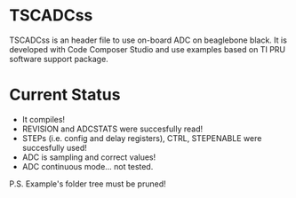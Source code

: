 # TSCADCss
TSCADCss is an header file to use on-board ADC on beaglebone black. It is developed with Code Composer Studio and use examples based on TI PRU software support package.

# Current Status
- It compiles! 
- REVISION and ADCSTATS were succesfully read!
- STEPs (i.e. config and delay registers), CTRL, STEPENABLE were succesfully used!
- ADC is sampling and correct values!
- ADC continuous mode... not tested.

P.S. Example's folder tree must be pruned!

